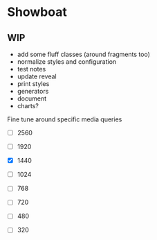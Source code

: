 # Showboat

## WIP
- add some fluff classes (around fragments too)
- normalize styles and configuration
- test notes
- update reveal
- print styles
- generators
- document
- charts?

Fine tune around specific media queries

- [ ] 2560
- [ ] 1920
- [x] 1440
- [ ] 1024
- [ ] 768
- [ ] 720
- [ ] 480
- [ ] 320

